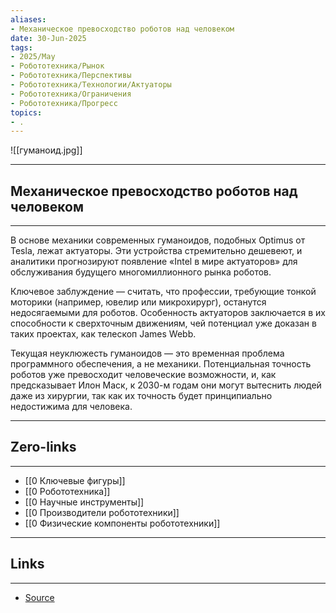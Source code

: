 ```yaml
---
aliases: 
- Механическое превосходство роботов над человеком 
date: 30-Jun-2025
tags:
- 2025/May
- Робототехника/Рынок
- Робототехника/Перспективы
- Робототехника/Технологии/Актуаторы
- Робототехника/Ограничения
- Робототехника/Прогресс
topics:
- .
---
```

![[гуманоид.jpg]]

-----
##  Механическое превосходство роботов над человеком 
-----
В основе механики современных гуманоидов, подобных Optimus от Tesla, лежат актуаторы. Эти устройства стремительно дешевеют, и аналитики прогнозируют появление «Intel в мире актуаторов» для обслуживания будущего многомиллионного рынка роботов.

Ключевое заблуждение — считать, что профессии, требующие тонкой моторики (например, ювелир или микрохирург), останутся недосягаемыми для роботов. Особенность актуаторов заключается в их способности к сверхточным движениям, чей потенциал уже доказан в таких проектах, как телескоп James Webb.

Текущая неуклюжесть гуманоидов — это временная проблема программного обеспечения, а не механики. Потенциальная точность роботов уже превосходит человеческие возможности, и, как предсказывает Илон Маск, к 2030-м годам они могут вытеснить людей даже из хирургии, так как их точность будет принципиально недостижима для человека.

---
## Zero-links
---
- [[0 Ключевые фигуры]]
- [[0 Робототехника]]
- [[0 Научные инструменты]]
- [[0 Производители робототехники]]
- [[0 Физические компоненты робототехники]]

---
## Links
---
- [Source](https://t.me/turboproject/1685)
